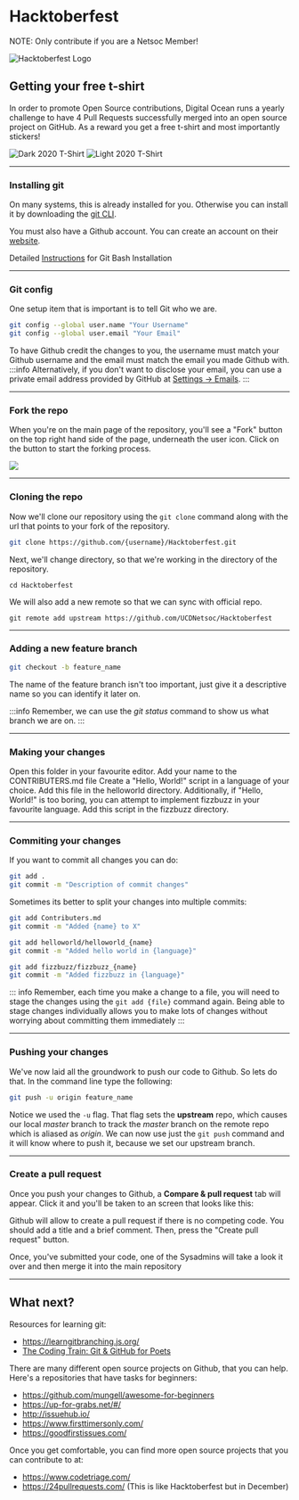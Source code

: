# Hacktoberfest

NOTE: Only contribute if you are a Netsoc Member!

![Hacktoberfest Logo](https://hacktoberfest.digitalocean.com/assets/HF-full-logo-b05d5eb32b3f3ecc9b2240526104cf4da3187b8b61963dd9042fdc2536e4a76c.svg)

## Getting your free t-shirt

In order to promote Open Source contributions, Digital Ocean runs a yearly challenge to have 4 Pull Requests successfully merged into an open source project on GitHub. As a reward you get a free t-shirt and most importantly stickers!

![Dark 2020 T-Shirt](https://hacktoberfest.digitalocean.com/assets/hero-mobile-tshirt-dark-8cc94224ac51522095d62756fc02e6857ef006298d7e60100cfa631f2bf2fd66.png) ![Light 2020 T-Shirt](https://hacktoberfest.digitalocean.com/assets/hero-mobile-tshirt-light-e7bdf6cacca3140f846da649f37e45fdc6f6a33b3e93ba546044d58dcbda3f0d.png)

---

### Installing git
On many systems, this is already installed for you. Otherwise you can install it by downloading the [git CLI](https://git-scm.com/downloads).

You must also have a Github account. You can create an account on their [website](https://github.com).

Detailed [Instructions](https://zarkom.net/blogs/how-to-install-git-and-git-bash-on-windows-9140) for Git Bash Installation

----

### Git config

One setup item that is important is to tell Git who we are.

```bash
git config --global user.name "Your Username"
git config --global user.email "Your Email"
```
To have Github credit the changes to you, the username must match your Github username and the email must match the email you made Github with.
:::info
Alternatively, if you don't want to disclose your email, you can use a private email address provided by GitHub at [Settings -> Emails](https://github.com/settings/emails).
:::

----

### Fork the repo

When you're on the main page of the repository, you'll see a "Fork" button on the top right hand side of the page, underneath the user icon. Click on the button to start the forking process. 

![](https://i.imgur.com/2r11Dk6.png)

----

### Cloning the repo

Now we'll clone our repository using the `git clone` command along with the url that points to your fork of the repository.

```bash
git clone https://github.com/{username}/Hacktoberfest.git
```

Next, we'll change directory, so that we're working in the directory of the repository.

```
cd Hacktoberfest
```

We will also add a new remote so that we can sync with official repo.
```
git remote add upstream https://github.com/UCDNetsoc/Hacktoberfest
```

----

### Adding a new feature branch

```bash
git checkout -b feature_name
```

The name of the feature branch isn't too important, just give it a descriptive name so you can identify it later on.

:::info
Remember, we can use the _git status_ command to show us what branch we are on.
:::

----

### Making your changes

Open this folder in your favourite editor. 
Add your name to the CONTRIBUTERS.md file
Create a "Hello, World!" script in a language of your choice. Add this file in the helloworld directory. Additionally, if "Hello, World!" is too boring, you can attempt to implement fizzbuzz in your favourite language. Add this script in the fizzbuzz directory.

----

### Commiting your changes

If you want to commit all changes you can do:
```bash
git add .
git commit -m "Description of commit changes"
```

Sometimes its better to split your changes into multiple commits:
```bash
git add Contributers.md
git commit -m "Added {name} to X"

git add helloworld/helloworld_{name}
git commit -m "Added hello world in {language}"

git add fizzbuzz/fizzbuzz_{name}
git commit -m "Added fizzbuzz in {language}"
```

::: info
Remember, each time you make a change to a file, you will need to stage the changes using the `git add {file}` command again. Being able to stage changes individually allows you to make lots of changes without worrying about committing them immediately
:::

----

### Pushing your changes

We've now laid all the groundwork to push our code to Github. So lets do that. In the command line type the following:
```bash
git push -u origin feature_name
```

Notice we used the `-u` flag. That flag sets the **upstream** repo, which causes our local _master_ branch to track the _master_ branch on the remote repo which is aliased as _origin_. We can now use just the `git push` command and it will know where to push it, because we set our upstream branch.

----

### Create a pull request

Once you push your changes to Github, a **Compare & pull request** tab will appear. Click it and you'll be taken to an screen that looks like this:


Github will allow to create a pull request if there is no competing code. You should add a title and a brief comment. Then, press the "Create pull request" button.

Once, you've submitted your code, one of the Sysadmins will take a look it over and then merge it into the main repository


---

## What next?
Resources for learning git:
- https://learngitbranching.js.org/
- [The Coding Train: Git & GitHub for Poets](https://www.youtube.com/watch?v=BCQHnlnPusY&vl=en)

There are many different open source projects on Github, that you can help. Here's a repositories that have tasks for beginners:
- https://github.com/mungell/awesome-for-beginners
- https://up-for-grabs.net/#/
- http://issuehub.io/
- https://www.firsttimersonly.com/
- https://goodfirstissues.com/

Once you get comfortable, you can find more open source projects that you can contribute to at:
- https://www.codetriage.com/
- https://24pullrequests.com/ (This is like Hacktoberfest but in December)
